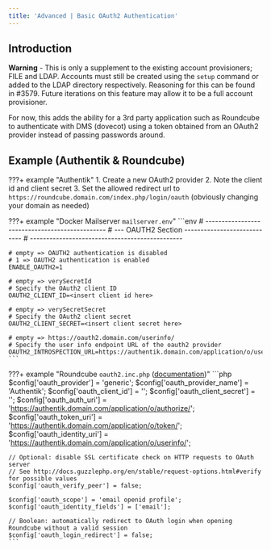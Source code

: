 ```yaml
---
title: 'Advanced | Basic OAuth2 Authentication'
---
```


## Introduction

**Warning** - This is only a supplement to the existing account provisioners; FILE and LDAP. Accounts must still be created using the `setup` command or added to the LDAP directory respectively. Reasoning for this can be found in #3579. Future iterations on this feature may allow it to be a full account provisioner.

For now, this adds the ability for a 3rd party application such as Roundcube to authenticate with DMS (dovecot) using a token obtained from an OAuth2 provider instead of passing passwords around.

## Example (Authentik & Roundcube)

???+ example "Authentik"
    1. Create a new OAuth2 provider
    2. Note the client id and client secret
    3. Set the allowed redirect url to `https://roundcube.domain.com/index.php/login/oauth` (obviously changing your domain as needed)

???+ example "Docker Mailserver `mailserver.env`"
    ```env
    # -----------------------------------------------
    # --- OAUTH2 Section ----------------------------
    # -----------------------------------------------

    # empty => OAUTH2 authentication is disabled
    # 1 => OAUTH2 authentication is enabled
    ENABLE_OAUTH2=1

    # empty => verySecretId
    # Specify the OAuth2 client ID
    OAUTH2_CLIENT_ID=<insert client id here>

    # empty => verySecretSecret
    # Specify the OAuth2 client secret
    OAUTH2_CLIENT_SECRET=<insert client secret here>

    # empty => https://oauth2.domain.com/userinfo/
    # Specify the user info endpoint URL of the oauth2 provider
    OAUTH2_INTROSPECTION_URL=https://authentik.domain.com/application/o/userinfo/
    ```

???+ example "Roundcube `oauth2.inc.php` ([documentation](https://github.com/roundcube/roundcubemail/wiki/Configuration))"
    ```php
    $config['oauth_provider'] = 'generic';
    $config['oauth_provider_name'] = 'Authentik';
    $config['oauth_client_id'] = '<insert client id here>';
    $config['oauth_client_secret'] = '<insert client secret here>';
    $config['oauth_auth_uri'] = 'https://authentik.domain.com/application/o/authorize/';
    $config['oauth_token_uri'] = 'https://authentik.domain.com/application/o/token/';
    $config['oauth_identity_uri'] = 'https://authentik.domain.com/application/o/userinfo/';

    // Optional: disable SSL certificate check on HTTP requests to OAuth server
    // See http://docs.guzzlephp.org/en/stable/request-options.html#verify for possible values
    $config['oauth_verify_peer'] = false;

    $config['oauth_scope'] = 'email openid profile';
    $config['oauth_identity_fields'] = ['email'];

    // Boolean: automatically redirect to OAuth login when opening Roundcube without a valid session
    $config['oauth_login_redirect'] = false;
    ```
